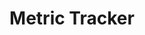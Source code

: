 ---
title: 'Metric Tracker'
category: 'iOS Application'
tech: ['SwiftUI', 'GRDB']
desc: 'Create, group, and track metrics over time. Derive and visualize new information from your data sets using scripts.'
---